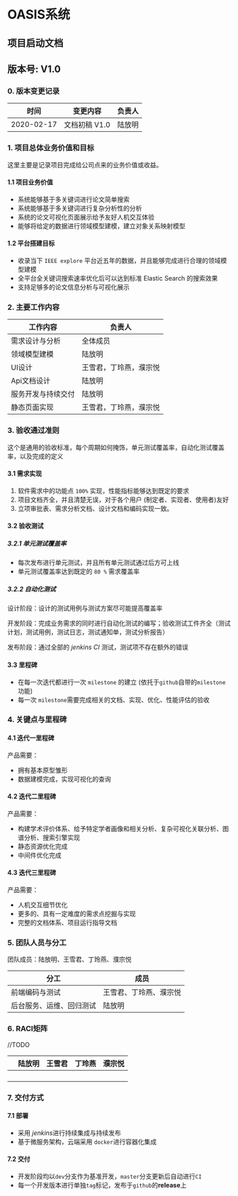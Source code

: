 # OASIS系统

## 项目启动文档

## 版本号: V1.0

### 0. 版本变更记录

| 时间       | 变更内容      | 负责人 |
| ---------- | ------------- | ------ |
| 2020-02-17 | 文档初稿 V1.0 | 陆放明 |

### 1. 项目总体业务价值和目标

这里主要是记录项目完成给公司点来的业务价值或收益。

#### 1.1 项目业务价值

- 系统能够基于多关键词进行论文简单搜索
- 系统能够基于多关键词进行复杂分析性的分析
- 系统的论文可视化页面展示给予友好人机交互体验
- 能够将给定的数据进行领域模型建模，建立对象关系映射模型

#### 1.2 平台搭建目标

- 收录当下 `IEEE explore` 平台近五年的数据，并且能够完成进行合理的领域模型建模
- 全平台全关键词搜索速率优化后可以达到标准 Elastic Search 的搜索效果
- 支持足够多的论文信息分析与可视化展示

### 2. 主要工作内容

| 工作内容           | 负责人                 |
| ------------------ | ---------------------- |
| 需求设计与分析     | 全体成员               |
| 领域模型建模       | 陆放明                 |
| UI设计             | 王雪君，丁玲燕，濮宗悦 |
| Api文档设计        | 陆放明                 |
| 服务开发与持续交付 | 陆放明                 |
| 静态页面实现       | 王雪君，丁玲燕，濮宗悦 |

### 3. 验收通过准则

这个是通用的验收标准，每个周期如何掩饰，单元测试覆盖率，自动化测试覆盖率，以及完成的定义

#### 3.1 需求实现

1. 软件需求中的功能点 `100%` 实现，性能指标能够达到既定的要求
2. 项目文档齐全，并且清楚无误，对于各个用户 (制定者、实现者、使用者)友好
3. 立项审批表、需求分析文档、设计文档和编码实现一致。

#### 3.2 验收测试

##### 3.2.1 单元测试覆盖率

- 每次发布进行单元测试，并且所有单元测试通过后方可上线
- 单元测试覆盖率达到既定的 `80 %` 需求覆盖率 

##### 3.2.2 自动化测试

设计阶段：设计的测试用例与测试方案尽可能提高覆盖率

开发阶段：完成业务需求的同时进行自动化测试的编写；验收测试工件齐全（测试计划，测试用例，测试日志，测试通知单，测试分析报告）

发布阶段：通过全部的 *jenkins CI* 测试，测试项不存在额外的错误

#### 3.3 里程碑

- 在每一次迭代都进行一次 `milestone` 的建立 (依托于`github`自带的`milestone`功能) 
- 每一次 `milestone`需要完成相关的文档、实现、优化、性能评估的验收

### 4. 关键点与里程碑

#### 4.1 迭代一里程碑

产品需要：

- 拥有基本原型雏形
- 数据建模完成，实现可视化的查询

#### 4.2 迭代二里程碑

产品需要：

- 构建学术评价体系、给予特定学者画像和相关分析、复杂可视化关联分析、图谱分析、搜索引擎实现
- 静态资源优化完成
- 中间件优化完成

#### 4.3 迭代三里程碑

产品需要：

- 人机交互细节优化
- 更多的、具有一定难度的需求点挖掘与实现
- 完整的文档体系、项目运行指导文档

### 5. 团队人员与分工

团队成员：陆放明、王雪君、丁玲燕、濮宗悦

| 分工                     | 成员                   |
| ------------------------ | ---------------------- |
| 前端编码与测试           | 王雪君、丁玲燕、濮宗悦 |
| 后台服务、运维、回归测试 | 陆放明                 |

### 6. RACI矩阵

//TODO

|      | 陆放明 | 王雪君 | 丁玲燕 | 濮宗悦 |
| ---- | ------ | ------ | ------ | ------ |
|      |        |        |        |        |
|      |        |        |        |        |
|      |        |        |        |        |
|      |        |        |        |        |

### 7. 交付方式

#### 7.1 部署

- 采用 *jenkins*进行持续集成与持续发布
- 基于微服务架构，云端采用 `docker`进行容器化集成

#### 7.2 交付

- 开发阶段均以`dev`分支作为基准开发，`master`分支更新后自动进行`CI`
- 每一个开发版本进行单独`tag`标记，发布于`github`的**release**上

